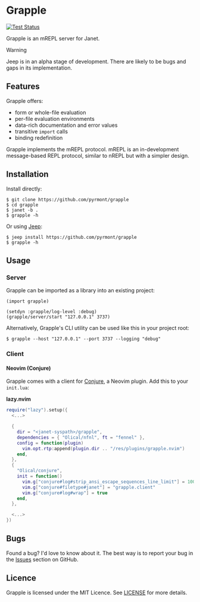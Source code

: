 # Grapple

[![Test Status][icon]][status]

[icon]: https://github.com/pyrmont/grapple/workflows/test/badge.svg
[status]: https://github.com/pyrmont/grapple/actions?query=workflow%3Atest

Grapple is an mREPL server for Janet.

> [!WARNING]
> Jeep is in an alpha stage of development. There are likely to be bugs and
> gaps in its implementation.

## Features

Grapple offers:

- form or whole-file evaluation
- per-file evaluation environments
- data-rich documentation and error values
- transitive `import` calls
- binding redefinition

Grapple implements the mREPL protocol. mREPL is an in-development message-based
REPL protocol, similar to nREPL but with a simpler design.

## Installation

Install directly:

```console
$ git clone https://github.com/pyrmont/grapple
$ cd grapple
$ janet -b .
$ grapple -h
```

Or using [Jeep][]:

```console
$ jeep install https://github.com/pyrmont/grapple
$ grapple -h
```

[Jeep]: https://github.com/pyrmont/grapple

## Usage

### Server

Grapple can be imported as a library into an existing project:

```janet
(import grapple)

(setdyn :grapple/log-level :debug)
(grapple/server/start "127.0.0.1" 3737)
```

Alternatively, Grapple's CLI utility can be used like this in your project
root:

```shell
$ grapple --host "127.0.0.1" --port 3737 --logging "debug"
```

### Client

#### Neovim (Conjure)

Grapple comes with a client for [Conjure][], a Neovim plugin. Add this to your
`init.lua`:

**lazy.nvim**

```lua
require("lazy").setup({
  <...>

  {
    dir = "<janet-syspath>/grapple",
    dependencies = { "Olical/nfnl", ft = "fennel" },
    config = function(plugin)
      vim.opt.rtp:append(plugin.dir .. "/res/plugins/grapple.nvim")
    end,
  },
  {
    "Olical/conjure",
    init = function()
      vim.g["conjure#log#strip_ansi_escape_sequences_line_limit"] = 1000
      vim.g["conjure#filetype#janet"] = "grapple.client"
      vim.g["conjure#log#wrap"] = true
    end,
  },

  <...>
})
```

[Conjure]: https://conjure.oli.me.uk

## Bugs

Found a bug? I'd love to know about it. The best way is to report your bug in
the [Issues][] section on GitHub.

[Issues]: https://github.com/pyrmont/grapple/issues

## Licence

Grapple is licensed under the MIT Licence. See [LICENSE][] for more details.

[LICENSE]: https://github.com/pyrmont/grapple/blob/master/LICENSE
